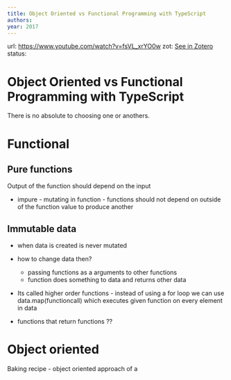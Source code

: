 ```yaml
---
title: Object Oriented vs Functional Programming with TypeScript
authors: 
year: 2017
---
```

url:  https://www.youtube.com/watch?v=fsVL_xrYO0w
zot: [See in Zotero](zotero://select/items/@fireshipObjectOrientedVs2018)
status:
# Object Oriented vs Functional Programming with TypeScript

There is no absolute to choosing one or anothers.

# Functional
## Pure functions
Output of the function should depend on the input
- impure - mutating in function - functions should not depend on outside of the function value to produce another

## Immutable data
- when data is created is never mutated
- how to change data then?
	- passing functions as a arguments to other functions
	- function does something to data and returns other data
- Its called higher order functions - instead of using a for loop we can use data.map(functioncall) which executes given function on every element in data

- functions that return functions ??

# Object oriented
Baking recipe - object oriented approach of a 


